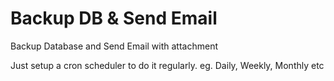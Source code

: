 # Backup DB & Send Email
Backup Database and Send Email with attachment 

Just setup a cron scheduler to do it regularly.
eg. Daily, Weekly, Monthly etc 
